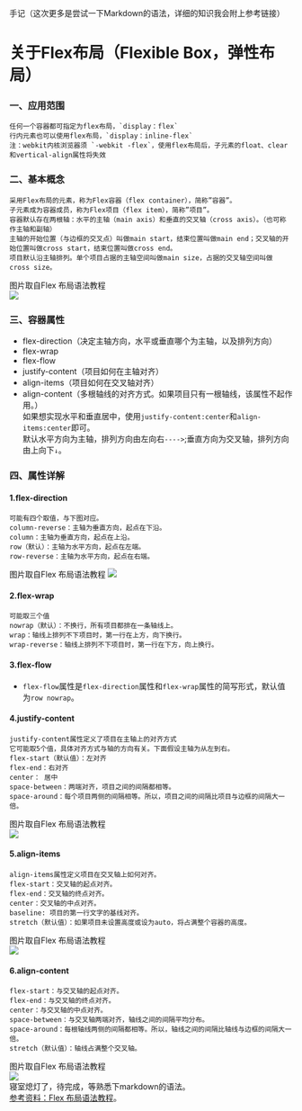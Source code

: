 手记（这次更多是尝试一下Markdown的语法，详细的知识我会附上参考链接）  
# 关于Flex布局（Flexible Box，弹性布局）
### 一、应用范围
    任何一个容器都可指定为flex布局，`display：flex`  
    行内元素也可以使用flex布局，`display：inline-flex`  
    注：webkit内核浏览器须 `-webkit -flex`，使用flex布局后，子元素的float、clear和vertical-align属性将失效      
### 二、基本概念
    采用Flex布局的元素，称为Flex容器（flex container），简称”容器”。    
    子元素成为容器成员，称为Flex项目（flex item），简称”项目”。  
    容器默认存在两根轴：水平的主轴（main axis）和垂直的交叉轴（cross axis）。（也可称作主轴和副轴）  
    主轴的开始位置（与边框的交叉点）叫做main start，结束位置叫做main end；交叉轴的开始位置叫做cross start，结束位置叫做cross end。  
    项目默认沿主轴排列。单个项目占据的主轴空间叫做main size，占据的交叉轴空间叫做cross size。  
 图片取自Flex 布局语法教程  
 ![](../pic/flex.png)      
### 三、容器属性
+ flex-direction（决定主轴方向，水平或垂直哪个为主轴，以及排列方向）
+ flex-wrap
+ flex-flow
+ justify-content（项目如何在主轴对齐）
+ align-items（项目如何在交叉轴对齐）
+ align-content（多根轴线的对齐方式。如果项目只有一根轴线，该属性不起作用。）   
如果想实现水平和垂直居中，使用`justify-content:center`和`align-items:center`即可。  
默认水平方向为主轴，排列方向由左向右`---->`;垂直方向为交叉轴，排列方向由上向下`↓`。  
### 四、属性详解
#### 1.flex-direction  
    可能有四个取值，与下图对应。  
    column-reverse：主轴为垂直方向，起点在下沿。 
    column：主轴为垂直方向，起点在上沿。  
    row（默认）：主轴为水平方向，起点在左端。  
    row-reverse：主轴为水平方向，起点在右端。 
图片取自Flex 布局语法教程
![](../pic/flex布局flex-direction.png)    
#### 2.flex-wrap
    可能取三个值
    nowrap（默认）：不换行，所有项目都排在一条轴线上。  
    wrap：轴线上排列不下项目时，第一行在上方，向下换行。  
    wrap-reverse：轴线上排列不下项目时，第一行在下方，向上换行。   
#### 3.flex-flow
+ `flex-flow`属性是`flex-direction`属性和`flex-wrap`属性的简写形式，默认值为`row nowrap`。
#### 4.justify-content
    justify-content属性定义了项目在主轴上的对齐方式  
    它可能取5个值，具体对齐方式与轴的方向有关。下面假设主轴为从左到右。  
    flex-start（默认值）：左对齐  
    flex-end：右对齐  
    center： 居中  
    space-between：两端对齐，项目之间的间隔都相等。  
    space-around：每个项目两侧的间隔相等。所以，项目之间的间隔比项目与边框的间隔大一倍。 
图片取自Flex 布局语法教程  
![](../pic/flex-start.png)  
#### 5.align-items
    align-items属性定义项目在交叉轴上如何对齐。
    flex-start：交叉轴的起点对齐。  
    flex-end：交叉轴的终点对齐。  
    center：交叉轴的中点对齐。  
    baseline: 项目的第一行文字的基线对齐。  
    stretch（默认值）：如果项目未设置高度或设为auto，将占满整个容器的高度。  
图片取自Flex 布局语法教程  
![](../pic/align-items.png)  
#### 6.align-content
    flex-start：与交叉轴的起点对齐。  
    flex-end：与交叉轴的终点对齐。  
    center：与交叉轴的中点对齐。  
    space-between：与交叉轴两端对齐，轴线之间的间隔平均分布。  
    space-around：每根轴线两侧的间隔都相等。所以，轴线之间的间隔比轴线与边框的间隔大一倍。    
    stretch（默认值）：轴线占满整个交叉轴。    
图片取自Flex 布局语法教程  
![](../pic/align-content.png)      
寝室熄灯了，待完成，等熟悉下markdown的语法。   
[参考资料：Flex 布局语法教程](http://www.runoob.com/w3cnote/flex-grammar.html)。

